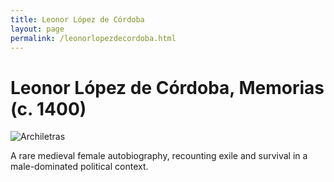 ```yaml
---
title: Leonor López de Córdoba
layout: page
permalink: /leonorlopezdecordoba.html
---
```

# Leonor López de Córdoba, Memorias (c. 1400)

![Archiletras](https://www.archiletras.com/wp-content/uploads/2022/08/Leonor-lopez-de-cordoba-1255x400-1661249548.jpg)

A rare medieval female autobiography, recounting exile and survival in a male-dominated political context.


